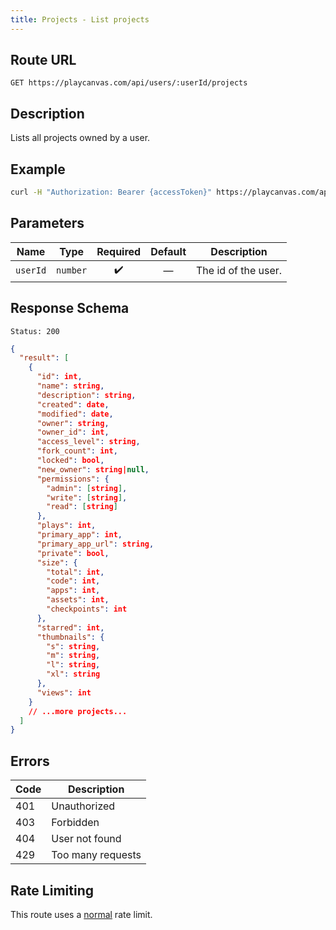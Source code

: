 ```yaml
---
title: Projects - List projects
---
```


## Route URL

```none
GET https://playcanvas.com/api/users/:userId/projects
```

## Description

Lists all projects owned by a user.

## Example

```bash
curl -H "Authorization: Bearer {accessToken}" https://playcanvas.com/api/users/{userId}/projects
```

## Parameters

| Name      | Type     | Required | Default | Description             |
| --------- | -------- | :------: | :-----: | ----------------------- |
| `userId`  | `number` |   ✔️     |   —     | The id of the user.     |

## Response Schema

```none
Status: 200
```

```json
{
  "result": [
    {
      "id": int,
      "name": string,
      "description": string,
      "created": date,
      "modified": date,
      "owner": string,
      "owner_id": int,
      "access_level": string,
      "fork_count": int,
      "locked": bool,
      "new_owner": string|null,
      "permissions": {
        "admin": [string],
        "write": [string],
        "read": [string]
      },
      "plays": int,
      "primary_app": int,
      "primary_app_url": string,
      "private": bool,
      "size": {
        "total": int,
        "code": int,
        "apps": int,
        "assets": int,
        "checkpoints": int
      },
      "starred": int,
      "thumbnails": {
        "s": string,
        "m": string,
        "l": string,
        "xl": string
      },
      "views": int
    }
    // ...more projects...
  ]
}
```

## Errors

| Code | Description       |
| ---- | ----------------- |
| 401  | Unauthorized      |
| 403  | Forbidden         |
| 404  | User not found    |
| 429  | Too many requests |

## Rate Limiting

This route uses a [normal][1] rate limit.

[1]: /user-manual/api#rate-limiting
